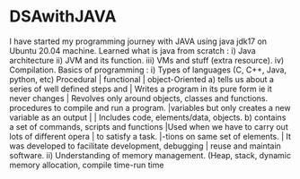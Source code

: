 # DSAwithJAVA
I have started my programming journey with JAVA using java jdk17 on Ubuntu 20.04 machine. Learned what is java from scratch :
i) Java architecture
ii) JVM and its function.
iii) VMs and stuff (extra resource).
iv) Compilation.
Basics of programming :
i) Types of languages (C, C++, Java, python, etc)
Procedural                                           | functional                                            | object-Oriented
a) tells us about a series of well defined steps and | Writes a program in its pure form ie it never changes | Revolves only around objects, classes and functions.
procedures to compile and run a program.             |variables but only creates a new variable as an output |
                                                                                                             | Includes code, elements/data, objects.
b) contains a set of commands, scripts and functions |Used when we have to carry out lots of different opera |
to satisfy a task.                                   |-tions on same set of elements.                        | It was developed to facilitate development, debugging
                                                                                                             | reuse and maintain software.
ii) Understanding of memory management. (Heap, stack, dynamic memory allocation, compile time-run time
